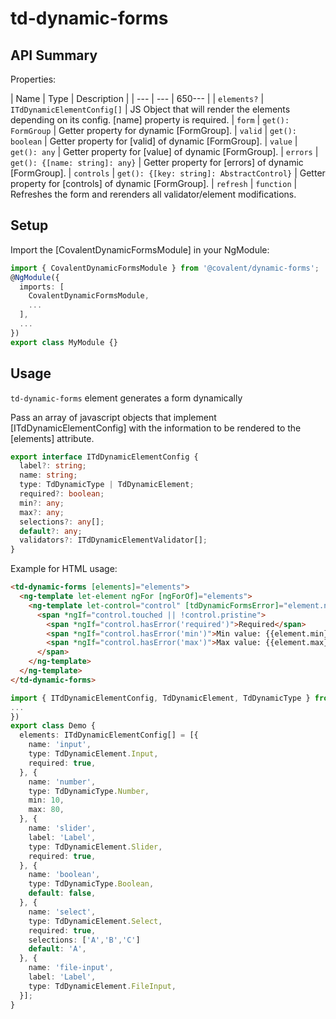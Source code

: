 # td-dynamic-forms

## API Summary

Properties:

| Name | Type | Description |
| --- | --- | 650--- |
| `elements?` | `ITdDynamicElementConfig[]` | JS Object that will render the elements depending on its config. [name] property is required.
| `form` | `get(): FormGroup` | Getter property for dynamic [FormGroup].
| `valid` | `get(): boolean` | Getter property for [valid] of dynamic [FormGroup].
| `value` | `get(): any` | Getter property for [value] of dynamic [FormGroup].
| `errors` | `get(): {[name: string]: any}` | Getter property for [errors] of dynamic [FormGroup].
| `controls` | `get(): {[key: string]: AbstractControl}` | Getter property for [controls] of dynamic [FormGroup].
| `refresh` | `function` |  Refreshes the form and rerenders all validator/element modifications.


## Setup

Import the [CovalentDynamicFormsModule] in your NgModule:

```typescript
import { CovalentDynamicFormsModule } from '@covalent/dynamic-forms';
@NgModule({
  imports: [
    CovalentDynamicFormsModule,
    ...
  ],
  ...
})
export class MyModule {}
```

## Usage

`td-dynamic-forms` element generates a form dynamically

Pass an array of javascript objects that implement [ITdDynamicElementConfig] with the information to be rendered to the [elements] attribute.

```typescript
export interface ITdDynamicElementConfig {
  label?: string;
  name: string;
  type: TdDynamicType | TdDynamicElement;
  required?: boolean;
  min?: any;
  max?: any;
  selections?: any[];
  default?: any;
  validators?: ITdDynamicElementValidator[];
}
```

Example for HTML usage:

```html
<td-dynamic-forms [elements]="elements">
  <ng-template let-element ngFor [ngForOf]="elements">
    <ng-template let-control="control" [tdDynamicFormsError]="element.name">
      <span *ngIf="control.touched || !control.pristine">
        <span *ngIf="control.hasError('required')">Required</span>
        <span *ngIf="control.hasError('min')">Min value: {{element.min}}</span>
        <span *ngIf="control.hasError('max')">Max value: {{element.max}}</span>
      </span>
    </ng-template>
  </ng-template>
</td-dynamic-forms>
```

```typescript
import { ITdDynamicElementConfig, TdDynamicElement, TdDynamicType } from '@covalent/dynamic-forms';
...
})
export class Demo {
  elements: ITdDynamicElementConfig[] = [{
    name: 'input',
    type: TdDynamicElement.Input,
    required: true,
  }, {
    name: 'number',
    type: TdDynamicType.Number,
    min: 10,
    max: 80,
  }, {
    name: 'slider',
    label: 'Label',
    type: TdDynamicElement.Slider,
    required: true,
  }, {
    name: 'boolean',
    type: TdDynamicType.Boolean,
    default: false,
  }, {
    name: 'select',
    type: TdDynamicElement.Select,
    required: true,
    selections: ['A','B','C']
    default: 'A',
  }, {
    name: 'file-input',
    label: 'Label',
    type: TdDynamicElement.FileInput,
  }];
}
```
